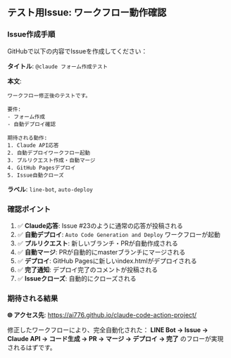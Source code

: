 ## テスト用Issue: ワークフロー動作確認

### Issue作成手順

GitHubで以下の内容でIssueを作成してください：

**タイトル**: `@claude フォーム作成テスト`

**本文**:
```
ワークフロー修正後のテストです。

要件:
- フォーム作成
- 自動デプロイ確認

期待される動作:
1. Claude API応答
2. 自動デプロイワークフロー起動
3. プルリクエスト作成・自動マージ
4. GitHub Pagesデプロイ
5. Issue自動クローズ
```

**ラベル**: `line-bot`, `auto-deploy`

### 確認ポイント

1. ✅ **Claude応答**: Issue #23のように通常の応答が投稿される
2. ✅ **自動デプロイ**: `Auto Code Generation and Deploy` ワークフローが起動
3. ✅ **プルリクエスト**: 新しいブランチ・PRが自動作成される
4. ✅ **自動マージ**: PRが自動的にmasterブランチにマージされる
5. ✅ **デプロイ**: GitHub Pagesに新しいindex.htmlがデプロイされる
6. ✅ **完了通知**: デプロイ完了のコメントが投稿される
7. ✅ **Issueクローズ**: 自動的にクローズされる

### 期待される結果

**🌐 アクセス先**: https://ai776.github.io/claude-code-action-project/

修正したワークフローにより、完全自動化された：
**LINE Bot → Issue → Claude API → コード生成 → PR → マージ → デプロイ → 完了**
のフローが実現されるはずです。
